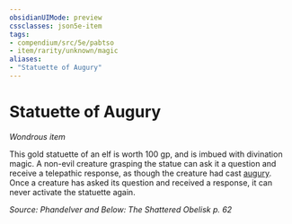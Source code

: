 ```yaml
---
obsidianUIMode: preview
cssclasses: json5e-item
tags:
- compendium/src/5e/pabtso
- item/rarity/unknown/magic
aliases: 
- "Statuette of Augury"
---
```

# Statuette of Augury
*Wondrous item*  


This gold statuette of an elf is worth 100 gp, and is imbued with divination magic. A non-evil creature grasping the statue can ask it a question and receive a telepathic response, as though the creature had cast [augury](Mechanics/spells/augury.md). Once a creature has asked its question and received a response, it can never activate the statuette again.

*Source: Phandelver and Below: The Shattered Obelisk p. 62*